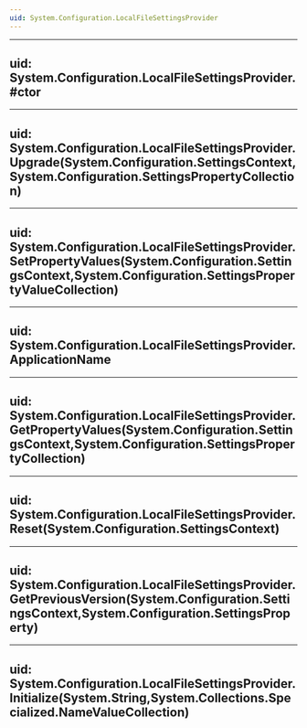 ```yaml
---
uid: System.Configuration.LocalFileSettingsProvider
---
```


---
uid: System.Configuration.LocalFileSettingsProvider.#ctor
---

---
uid: System.Configuration.LocalFileSettingsProvider.Upgrade(System.Configuration.SettingsContext,System.Configuration.SettingsPropertyCollection)
---

---
uid: System.Configuration.LocalFileSettingsProvider.SetPropertyValues(System.Configuration.SettingsContext,System.Configuration.SettingsPropertyValueCollection)
---

---
uid: System.Configuration.LocalFileSettingsProvider.ApplicationName
---

---
uid: System.Configuration.LocalFileSettingsProvider.GetPropertyValues(System.Configuration.SettingsContext,System.Configuration.SettingsPropertyCollection)
---

---
uid: System.Configuration.LocalFileSettingsProvider.Reset(System.Configuration.SettingsContext)
---

---
uid: System.Configuration.LocalFileSettingsProvider.GetPreviousVersion(System.Configuration.SettingsContext,System.Configuration.SettingsProperty)
---

---
uid: System.Configuration.LocalFileSettingsProvider.Initialize(System.String,System.Collections.Specialized.NameValueCollection)
---
